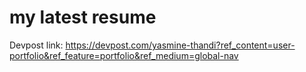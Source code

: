 # my latest resume
Devpost link: https://devpost.com/yasmine-thandi?ref_content=user-portfolio&ref_feature=portfolio&ref_medium=global-nav
